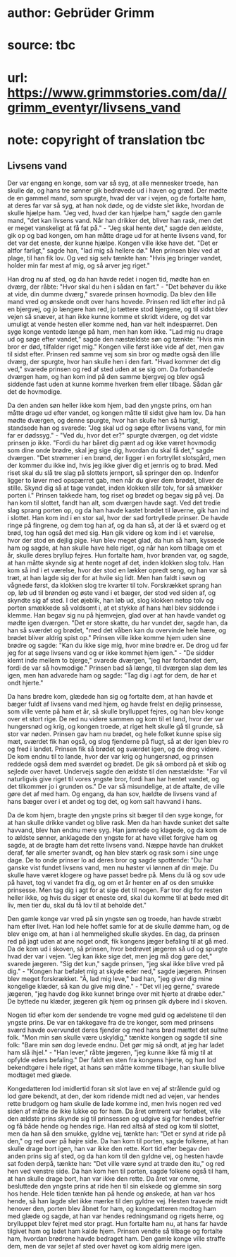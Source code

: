 # author: Gebrüder Grimm
# source: tbc
# url: https://www.grimmstories.com/da//grimm_eventyr/livsens_vand
# note: copyright of translation tbc

## Livsens vand 

Der var engang en konge, som var så syg, at alle mennesker troede, han
skulle dø, og hans tre sønner gik bedrøvede ud i haven og græd. Der
mødte de en gammel mand, som spurgte, hvad der var i vejen, og de
fortalte ham, at deres far var så syg, at han nok døde, og de vidste
slet ikke, hvordan de skulle hjælpe ham. "Jeg ved, hvad der kan hjælpe
ham," sagde den gamle mand, "det kan livsens vand. Når han drikker
det, bliver han rask, men det er meget vanskeligt at få fat på." -
"Jeg skal hente det," sagde den ældste, gik op og bad kongen, om han
måtte drage ud for at hente livsens vand, for det var det eneste, der
kunne hjælpe. Kongen ville ikke have det. "Det er altfor farligt,"
sagde han, "lad mig så hellere dø." Men prinsen blev ved at plage, til
han fik lov. Og ved sig selv tænkte han: "Hvis jeg bringer vandet,
holder min far mest af mig, og så arver jeg riget."

Han drog nu af sted, og da han havde redet i nogen tid, mødte han en
dværg, der råbte: "Hvor skal du hen i sådan en fart." - "Det behøver
du ikke at vide, din dumme dværg," svarede prinsen hovmodig. Da blev
den lille mand vred og ønskede ondt over hans hovede. Prinsen red lidt
efter ind på en bjergvej, og jo længere han red, jo tættere stod
bjergene, og til sidst blev vejen så snæver, at han ikke kunne komme et
skridt videre, og det var umuligt at vende hesten eller komme ned, han
var helt indespærret. Den syge konge ventede længe på ham, men han kom
ikke. "Lad mig nu drage ud og søge efter vandet," sagde den næstældste
søn og tænkte: "Hvis min bror er død, tilfalder riget mig." Kongen
ville først ikke vide af det, men gav til sidst efter. Prinsen red samme
vej som sin bror og mødte også den lille dværg, der spurgte, hvor han
skulle hen i den fart. "Hvad kommer det dig ved," svarede prinsen og
red af sted uden at se sig om. Da forbandede dværgen ham, og han kom ind
på den samme bjergvej og blev også siddende fast uden at kunne komme
hverken frem eller tilbage. Sådan går det de hovmodige.

Da den anden søn heller ikke kom hjem, bad den yngste prins, om han
måtte drage ud efter vandet, og kongen måtte til sidst give ham lov. Da
han mødte dværgen, og denne spurgte, hvor han skulle hen så hurtigt,
standsede han og svarede: "Jeg skal ud og søge efter livsens vand, for
min far er dødssyg." - "Ved du, hvor det er?" spurgte dværgen, og det
vidste prinsen jo ikke. "Fordi du har båret dig pænt ad og ikke været
hovmodig som dine onde brødre, skal jeg sige dig, hvordan du skal få
det," sagde dværgen. "Det strømmer i en brønd, der ligger i en
fortryllet slotsgård, men der kommer du ikke ind, hvis jeg ikke giver
dig et jernris og to brød. Med riset skal du slå tre slag på slottets
jernport, så springer den op. Indenfor ligger to løver med opspærret
gab, men når du giver dem brødet, bliver de stille. Skynd dig så at tage
vandet, inden klokken slår tolv, for så smækker porten i." Prinsen
takkede ham, tog riset og brødet og begav sig på vej. Da han kom til
slottet, fandt han alt, som dværgen havde sagt. Ved det tredie slag
sprang porten op, og da han havde kastet brødet til løverne, gik han ind
i slottet. Han kom ind i en stor sal, hvor der sad fortryllede prinser.
De havde ringe på fingrene, og dem tog han af, og da han så, at der lå
et sværd og et brød, tog han også det med sig. Han gik videre og kom ind
i et værelse, hvor der stod en dejlig pige. Hun blev meget glad, da hun
så ham, kyssede ham og sagde, at han skulle have hele riget, og når han
kom tilbage om et år, skulle deres bryllup fejres. Hun fortalte ham,
hvor brønden var, og sagde, at han måtte skynde sig at hente noget af
det, inden klokken slog tolv. Han kom så ind i et værelse, hvor der stod
en lækker opredt seng, og han var så træt, at han lagde sig der for at
hvile sig lidt. Men han faldt i søvn og vågnede først, da klokken slog
tre kvarter til tolv. Forskrækket sprang han op, løb ud til brønden og
øste vand i et bæger, der stod ved siden af, og skyndte sig af sted. I
det øjeblik, han løb ud, slog klokken netop tolv og porten smækkede så
voldsomt i, at et stykke af hans hæl blev siddende i klemme. Han begav
sig nu på hjemvejen, glad over at han havde vandet og mødte igen
dværgen. "Det er store skatte, du har vundet der, sagde han, da han så
sværdet og brødet, "med det våben kan du overvinde hele hære, og brødet
bliver aldrig spist op." Prinsen ville ikke komme hjem uden sine brødre
og sagde: "Kan du ikke sige mig, hvor mine brødre er. De drog ud før
jeg for at søge livsens vand og er ikke kommet hjem igen." - "De
sidder klemt inde mellem to bjerge," svarede dværgen, "jeg har
forbandet dem, fordi de var så hovmodige." Prinsen bad så længe, til
dværgen slap dem løs igen, men han advarede ham og sagde: "Tag dig i
agt for dem, de har et ondt hjerte."

Da hans brødre kom, glædede han sig og fortalte dem, at han havde et
bæger fuldt af livsens vand med hjem, og havde frelst en dejlig
prinsesse, som ville vente på ham et år, så skulle brylluppet fejres, og
han blev konge over et stort rige. De red nu videre sammen og kom til et
land, hvor der var hungersnød og krig, og kongen troede, at riget helt
skulle gå til grunde, så stor var nøden. Prinsen gav ham nu brødet, og
hele folket kunne spise sig mæt, sværdet fik han også, og slog fjenderne
på flugt, så at der igen blev ro og fred i landet. Prinsen fik så brødet
og sværdet igen, og de drog videre. De kom endnu til to lande, hvor der
var krig og hungersnød, og prinsen reddede også dem med sværdet og
brødet. De gik så ombord på et skib og sejlede over havet. Undervejs
sagde den ældste til den næstældste: "Far vil naturligvis give riget
til vores yngste bror, fordi han har hentet vandet, og det tilkommer jo
i grunden os." De var så misundelige, at de aftalte, de ville gøre det
af med ham. Og engang, da han sov, hældte de livsens vand af hans bæger
over i et andet og tog det, og kom salt havvand i hans.

Da de kom hjem, bragte den yngste prins sit bæger til den syge konge,
for at han skulle drikke vandet og blive rask. Men da han havde sunket
det salte havvand, blev han endnu mere syg. Han jamrede og klagede, og
da kom de to ældste sønner, anklagede den yngste for at have villet
forgive ham og sagde, at de bragte ham det rette livsens vand. Næppe
havde han drukket deraf, før alle smerter svandt, og han blev stærk og
rask som i sine unge dage. De to onde prinser lo ad deres bror og sagde
spottende: "Du har ganske vist fundet livsens vand, men nu høster vi
lønnen af din møje. Du skulle have været klogere og have passet bedre
på. Mens du lå og sov ude på havet, tog vi vandet fra dig, og om et år
henter en af os den smukke prinsesse. Men tag dig i agt for at sige det
til nogen. Far tror dig for resten heller ikke, og hvis du siger et
eneste ord, skal du komme til at bøde med dit liv, men tier du, skal du
få lov til at beholde det."

Den gamle konge var vred på sin yngste søn og troede, han havde stræbt
ham efter livet. Han lod hele hoffet samle for at de skulle dømme ham,
og de blev enige om, at han i al hemmelighed skulle skydes. En dag, da
prinsen red på jagt uden at ane noget ondt, fik kongens jæger befaling
til at gå med. Da de kom ud i skoven, så prinsen, hvor bedrøvet jægeren
så ud og spurgte hvad der var i vejen. "Jeg kan ikke sige det, men jeg
må dog gøre det," svarede jægeren. "Sig det kun," sagde prinsen,
"jeg skal ikke blive vred på dig." - "Kongen har befalet mig at skyde
eder ned," sagde jægeren. Prinsen blev meget forskrækket. "Å, lad mig
leve," bad han, "jeg giver dig mine kongelige klæder, så kan du give
mig dine." - "Det vil jeg gerne," svarede jægeren, "jeg havde dog
ikke kunnet bringe over mit hjerte at dræbe eder." De byttede nu
klæder, jægeren gik hjem og prinsen gik dybere ind i skoven.

Nogen tid efter kom der sendende tre vogne med guld og ædelstene til den
yngste prins. De var en takkegave fra de tre konger, som med prinsens
sværd havde overvundet deres fjender og med hans brød mættet det sultne
folk. "Mon min søn skulle være uskyldig," tænkte kongen og sagde til
sine folk: "Bare min søn dog levede endnu. Det gør mig så ondt, at jeg
har ladet ham slå ihjel." - "Han lever," råbte jægeren, "jeg kunne
ikke få mig til at opfylde eders befaling." Der faldt en sten fra
kongens hjerte, og han lod bekendtgøre i hele riget, at hans søn måtte
komme tilbage, han skulle blive modtaget med glæde.

Kongedatteren lod imidlertid foran sit slot lave en vej af strålende
guld og lod gøre bekendt, at den, der kom ridende midt ned ad vejen, var
hendes rette brudgom og ham skulle de lade komme ind, men hvis nogen red
ved siden af måtte de ikke lukke op for ham. Da året omtrent var
forløbet, ville den ældste prins skynde sig til prinsessen og udgive sig
for hendes befrier og få både hende og hendes rige. Han red altså af
sted og kom til slottet, men da han så den smukke, gyldne vej, tænkte
han: "Det er synd at ride på den," og red over på højre side. Da han
kom til porten, sagde folkene, at han skulle drage bort igen, han var
ikke den rette. Kort tid efter begav den anden prins sig af sted, og da
han kom til den gyldne vej, og hesten havde sat foden derpå, tænkte han:
"Det ville være synd at træde den itu," og red hen ved venstre side.
Da han kom hen til porten, sagde folkene også til ham, at han skulle
drage bort, han var ikke den rette. Da året var omme, besluttede den
yngste prins at ride hen til sin elskede og glemme sin sorg hos hende.
Hele tiden tænkte han på hende og ønskede, at han var hos hende, så han
lagde slet ikke mærke til den gyldne vej. Hesten travede midt henover
den, porten blev åbnet for ham, og kongedatteren modtog ham med glæde og
sagde, at han var hendes redningsmand og rigets herre, og brylluppet
blev fejret med stor pragt. Hun fortalte ham nu, at hans far havde
tilgivet ham og ladet ham kalde hjem. Prinsen vendte så tilbage og
fortalte ham, hvordan brødrene havde bedraget ham. Den gamle konge ville
straffe dem, men de var sejlet af sted over havet og kom aldrig mere
igen.
